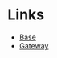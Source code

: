 # Links
- [Base](https://github.com/5elenay/hawser/blob/main/docs/Base.md)
- [Gateway](https://github.com/5elenay/hawser/blob/main/docs/Gateway.md)
